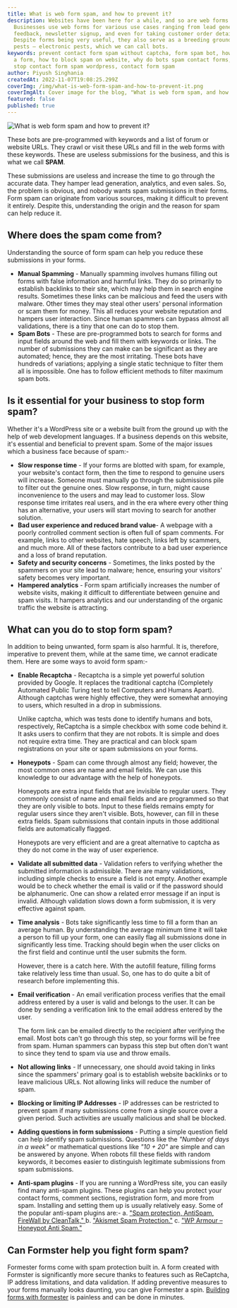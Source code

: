 ```yaml
---
title: What is web form spam, and how to prevent it?
description: Websites have been here for a while, and so are web forms.
  Businesses use web forms for various use cases ranging from lead generation,
  feedback, newsletter signup, and even for taking customer order details.
  Despite forms being very useful, they also serve as a breeding ground for
  pests — electronic pests, which we can call bots.
keywords: prevent contact form spam without captcha, form spam bot, how to spam
  a form, how to block spam on website, why do bots spam contact forms, how to
  stop contact form spam wordpress, contact form spam
author: Piyush Singhania
createdAt: 2022-11-07T19:08:25.299Z
coverImg: /img/what-is-web-form-spam-and-how-to-prevent-it.png
coverImgAlt: Cover image for the blog, "What is web form spam, and how to prevent it?"
featured: false
published: true
---
```

![What is web form spam and how to prevent it?](/img/what-is-web-form-spam-and-how-to-prevent-it.png "What is web form spam and how to prevent it?")

These bots are pre-programmed with keywords and a list of forum or website URLs. They crawl or visit these URLs and fill in the web forms with these keywords. These are useless submissions for the business, and this is what we call **SPAM**.

These submissions are useless and increase the time to go through the accurate data. They hamper lead generation, analytics, and even sales. So, the problem is obvious, and nobody wants spam submissions in their forms. Form spam can originate from various sources, making it difficult to prevent it entirely. Despite this, understanding the origin and the reason for spam can help reduce it.

## Where does the spam come from?

Understanding the source of form spam can help you reduce these submissions in your forms.

* **Manual Spamming** - Manually spamming involves humans filling out forms with false information and harmful links. They do so primarily to establish backlinks to their site, which may help them in search engine results. Sometimes these links can be malicious and feed the users with malware. Other times they may steal other users' personal information or scam them for money. This all reduces your website reputation and hampers user interaction. Since human spammers can bypass almost all validations, there is a tiny that one can do to stop them.
* **Spam Bots** - These are pre-programmed bots to search for forms and input fields around the web and fill them with keywords or links. The number of submissions they can make can be significant as they are automated; hence, they are the most irritating. These bots have hundreds of variations; applying a single static technique to filter them all is impossible. One has to follow efficient methods to filter maximum spam bots.

## Is it essential for your business to stop form spam?

Whether it's a WordPress site or a website built from the ground up with the help of web development languages. If a business depends on this website, it's essential and beneficial to prevent spam. Some of the major issues which a business face because of spam:-

* **Slow response time** - If your forms are blotted with spam, for example, your website's contact form,  then the time to respond to genuine users will increase. Someone must manually go through the submissions pile to filter out the genuine ones. Slow response, in turn, might cause inconvenience to the users and may lead to customer loss. Slow response time irritates real users, and in the era where every other thing has an alternative, your users will start moving to search for another solution.
* **Bad user experience and reduced brand value**- A webpage with a poorly controlled comment section is often full of spam comments. For example, links to other websites, hate speech, links left by scammers, and much more. All of these factors contribute to a bad user experience and a loss of brand reputation.
* **Safety and security concerns** - Sometimes, the links posted by the spammers on your site lead to malware; hence, ensuring your visitors' safety becomes very important.
* **Hampered analytics** - Form spam artificially increases the number of website visits, making it difficult to differentiate between genuine and spam visits. It hampers analytics and our understanding of the organic traffic the website is attracting.

## What can you do to stop form spam?

In addition to being unwanted, form spam is also harmful. It is, therefore, imperative to prevent them, while at the same time, we cannot eradicate them. Here are some ways to avoid form spam:-

* **Enable Recaptcha** - Recaptcha is a simple yet powerful solution provided by Google. It replaces the traditional captcha (Completely Automated Public Turing test to tell Computers and Humans Apart). Although captchas were highly effective, they were somewhat annoying to users, which resulted in a drop in submissions.

  Unlike captcha, which was tests done to identify humans and bots, respectively,  ReCaptcha is a simple checkbox with some code behind it. It asks users to confirm that they are not robots. It is simple and does not require extra time. They are practical and can block spam registrations on your site or spam submissions on your forms.
* **Honeypots** - Spam can come through almost any field; however, the most common ones are name and email fields. We can use this knowledge to our advantage with the help of honeypots. 

  Honeypots are extra input fields that are invisible to regular users. They commonly consist of name and email fields and are programmed so that they are only visible to bots. Input to these fields remains empty for regular users since they aren't visible. Bots, however, can fill in these extra fields. Spam submissions that contain inputs in those additional fields are automatically flagged.

  Honeypots are very efficient and are a great alternative to captcha as they do not come in the way of user experience.
* **Validate all submitted data** - Validation refers to verifying whether the submitted information is admissible. There are many validations, including simple checks to ensure a field is not empty. Another example would be to check whether the email is valid or if the password should be alphanumeric. One can show a related error message if an input is invalid. Although validation slows down a form submission, it is very effective against spam.
* **Time analysis** - Bots take significantly less time to fill a form than an average human. By understanding the average minimum time it will take a person to fill up your form, one can easily flag all submissions done in significantly less time. Tracking should begin when the user clicks on the first field and continue until the user submits the form.

  However, there is a catch here. With the autofill feature, filling forms take relatively less time than usual. So, one has to do quite a bit of research before implementing this.
* **Email verification** - An email verification process verifies that the email address entered by a user is valid and belongs to the user. It can be done by sending a verification link to the email address entered by the user.

  The form link can be emailed directly to the recipient after verifying the email. Most bots can't go through this step, so your forms will be free from spam. Human spammers can bypass this step but often don't want to since they tend to spam via use and throw emails.
* **Not allowing links** - If unnecessary, one should avoid taking in links since the spammers' primary goal is to establish website backlinks or to leave malicious URLs. Not allowing links will reduce the number of spam.
* **Blocking or limiting IP Addresses** - IP addresses can be restricted to prevent spam if many submissions come from a single source over a given period. Such activities are usually malicious and shall be blocked.
* **Adding questions in form submissions** - Putting a simple question field can help identify spam submissions. Questions like the *"Number of days in a week"* or mathematical questions like *"10 + 20"* are simple and can be answered by anyone. When robots fill these fields with random keywords, it becomes easier to distinguish legitimate submissions from spam submissions.
* **Anti-spam plugins** - If you are running a WordPress site, you can easily find many anti-spam plugins. These plugins can help you protect your contact forms, comment sections, registration form, and more from spam. Installing and setting them up is usually relatively easy. Some of the popular anti-spam plugins are:- 
  a. ["Spam protection, AntiSpam, FireWall by CleanTalk," ](https://wordpress.org/plugins/cleantalk-spam-protect/)
  b. ["Akismet Spam Protection."](https://wordpress.org/plugins/akismet/)
  c. ["WP Armour – Honeypot Anti Spam."](https://wordpress.org/plugins/honeypot/)

## Can Formster help you fight form spam?

Formester forms come with spam protection built in. A form created with Formster is significantly more secure thanks to features such as ReCaptcha, IP address limitations, and data validation. If adding preventive measures to your forms manually looks daunting, you can give Formester a spin. [Building forms with formester](https://formester.com/blog/how-to-create-form-or-survey/) is painless and can be done in minutes.